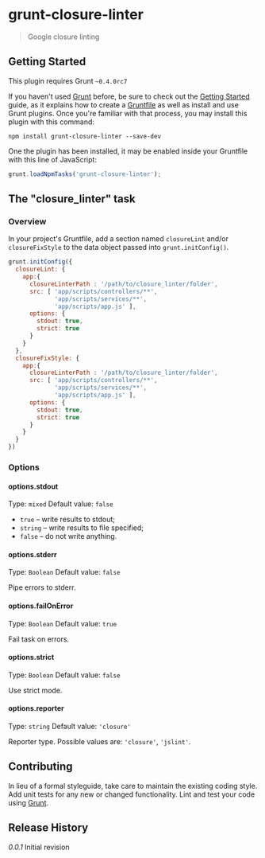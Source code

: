# grunt-closure-linter

> Google closure linting

## Getting Started
This plugin requires Grunt `~0.4.0rc7`

If you haven't used [Grunt](http://gruntjs.com/) before, be sure to check out the [Getting Started](http://gruntjs.com/getting-started) guide, as it explains how to create a [Gruntfile](http://gruntjs.com/sample-gruntfile) as well as install and use Grunt plugins. Once you're familiar with that process, you may install this plugin with this command:

```shell
npm install grunt-closure-linter --save-dev
```

One the plugin has been installed, it may be enabled inside your Gruntfile with this line of JavaScript:

```js
grunt.loadNpmTasks('grunt-closure-linter');
```

## The "closure_linter" task

### Overview
In your project's Gruntfile, add a section named `closureLint` and/or `closureFixStyle` to the data object passed into `grunt.initConfig()`.

```js
grunt.initConfig({
  closureLint: {
    app:{
      closureLinterPath : '/path/to/closure_linter/folder',
      src: [ 'app/scripts/controllers/**',
             'app/scripts/services/**',
             'app/scripts/app.js' ],
      options: {
        stdout: true,
        strict: true
      }
    }
  },
  closureFixStyle: {
    app:{
      closureLinterPath : '/path/to/closure_linter/folder',
      src: [ 'app/scripts/controllers/**',
             'app/scripts/services/**',
             'app/scripts/app.js' ],
      options: {
        stdout: true,
        strict: true
      }
    }
  }
})
```

### Options

#### options.stdout
Type: `mixed`
Default value: `false`

- `true` – write results to stdout;
- `string` – write results to file specified;
- `false` – do not write anything.

#### options.stderr
Type: `Boolean`
Default value: `false`

Pipe errors to stderr.

#### options.failOnError
Type: `Boolean`
Default value: `true`

Fail task on errors.

#### options.strict
Type: `Boolean`
Default value: `false`

Use strict mode.

#### options.reporter
Type: `string`
Default value: `'closure'`

Reporter type. Possible values are: `'closure'`, `'jslint'`.

## Contributing
In lieu of a formal styleguide, take care to maintain the existing coding style. Add unit tests for any new or changed functionality. Lint and test your code using [Grunt](http://gruntjs.com/).

## Release History
_0.0.1_ Initial revision
